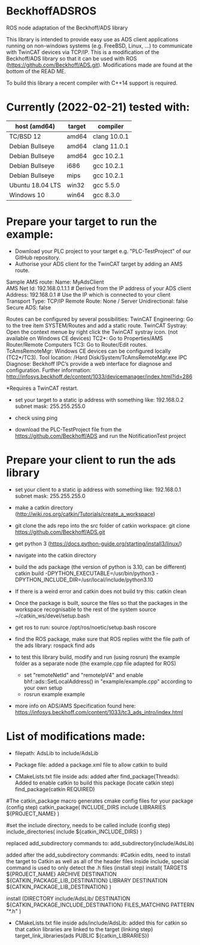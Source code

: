 # BeckhoffADSROS
ROS node adaptation of the Beckhoff/ADS library

This library is intended to provide easy use as ADS client applications running on non-windows systems (e.g. FreeBSD, Linux, ...) to communicate with TwinCAT devices via TCP/IP. This is a modification of the Beckhoff/ADS library so that it can be used with ROS (https://github.com/Beckhoff/ADS.git). Modifications made are found at the bottom of the READ ME.

To build this library a recent compiler with C++14 support is required. 

Currently (2022-02-21) tested with:
===================================

host (amd64)     | target| compiler
-----------------|-------|-------------
TC/BSD 12        | amd64 | clang 10.0.1
Debian Bullseye  | amd64 | clang 11.0.1
Debian Bullseye  | amd64 | gcc 10.2.1
Debian Bullseye  | i686  | gcc 10.2.1
Debian Bullseye  | mips  | gcc 10.2.1
Ubuntu 18.04 LTS | win32 | gcc 5.5.0
Windows 10       | win64 | gcc 8.3.0


Prepare your target to run the example:
======================================
- Download your PLC project to your target e.g. "PLC-TestProject" of our GitHub repository.
- Authorise your ADS client for the TwinCAT target by adding an AMS route.

Sample AMS route:
  Name:           MyAdsClient     
  AMS Net Id:     192.168.0.1.1.1 # Derived from the IP address of your ADS client
  Address:        192.168.0.1     # Use the IP which is connected to your client
  Transport Type: TCP/IP
  Remote Route:   None / Server
  Unidirectional: false
  Secure ADS:     false
  
Routes can be configured by several possibilities:
TwinCAT Engineering:  Go to the tree item SYSTEM/Routes and add a static route.
TwinCAT Systray:      Open the context menue by right click the TwinCAT systray icon. (not available on Windows CE devices) 
  TC2*: Go to Properties/AMS Router/Remote Computers
  TC3:  Go to  Router/Edit routes.
TcAmsRemoteMgr: Windows CE devices can be configured locally (TC2*/TC3). Tool location: /Hard Disk/System/TcAmsRemoteMgr.exe
IPC Diagnose: Beckhoff IPC’s provide a web interface for diagnose and configuration. Further information: http://infosys.beckhoff.de/content/1033/devicemanager/index.html?id=286

*Requires a TwinCAT restart.

- set your target to a static ip address with something like:
192.168.0.2 subnet mask: 255.255.255.0
- check using ping

- download the PLC-TestProject file from the https://github.com/Beckhoff/ADS and run the NotificationTest project

Prepare your client to run the ads library
======================================
- set your client to a static ip address with something like:
192.168.0.1 subnet mask: 255.255.255.0

- make a catkin directory (http://wiki.ros.org/catkin/Tutorials/create_a_workspace)

- git clone the ads repo into the src folder of catkin workspace:
git clone https://github.com/Beckhoff/ADS.git <directory>

- get python 3 (https://docs.python-guide.org/starting/install3/linux/)

- navigate into the catkin directory

- build the ads package (the version of python is 3.10, can be different)
catkin build <package name> -DPYTHON_EXECUTABLE=/usr/bin/python3 
-DPYTHON_INCLUDE_DIR=/usr/local/include/python3.10

- If there is a weird error and catkin does not build try this:
catkin clean

- Once the package is built, source the files so that the packages in the workspace recognisable to the rest of the system
source ~/catkin_ws/devel/setup.bash

- get ros to run:
source /opt/ros/noetic/setup.bash
roscore

- find the ROS package, make sure that ROS replies witht the file path of the ads library:
rospack find ads

- to test this library build, modify and run (using rosrun) the example folder as a separate node (the example.cpp file adapted for ROS)
	- set "remoteNetId" and "remoteIpV4" and enable bhf::ads::SetLocalAddress() in "example/example.cpp" according to 	your own setup
	- rosrun example example


- more info on ADS/AMS Specification found here: https://infosys.beckhoff.com/content/1033/tc3_ads_intro/index.html

# List of modifications made:

- filepath:
AdsLib to include/AdsLib

- Package file:
added a package.xml file to allow catkin to build
	
- CMakeLists.txt file inside ads:
added after find_package(Threads):
Added to enable catkin to build this package (locate catkin step)
find_package(catkin REQUIRED)

#The catkin_package macro generates cmake config files for your package (config step)
catkin_package(
   INCLUDE_DIRS include
   LIBRARIES ${PROJECT_NAME}
   )
   
#set the include directory, needs to be called include (config step)
include_directories(
  include
  ${catkin_INCLUDE_DIRS}
)

replaced add_subdirectory commands to:
add_subdirectory(include/AdsLib)

added after the add_subdirectory commands:
#Catkin edits, need to install the target to Catkin as well as all of the header files inside include, special command is used to only detect the .h files (install step)
install(
	TARGETS ${PROJECT_NAME}
	ARCHIVE DESTINATION ${CATKIN_PACKAGE_LIB_DESTINATION}
	LIBRARY DESTINATION ${CATKIN_PACKAGE_LIB_DESTINATION}
)


install (DIRECTORY include/AdsLib/
	DESTINATION ${CATKIN_PACKAGE_INCLUDE_DESTINATION}
	FILES_MATCHING PATTERN "*.h"
)

- CMakeLists.txt file inside ads/include/AdsLib:
added this for catkin so that catkin libraries are linked to the target (linking step)
target_link_libraries(ads PUBLIC ${catkin_LIBRARIES})

